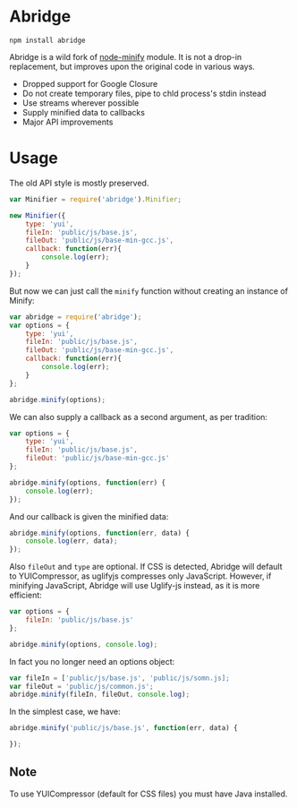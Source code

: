 # Abridge

`npm install abridge`

Abridge is a wild fork of [node-minify](https://github.com/srod/node-minify) module. It is not a drop-in replacement, but improves upon the original code in various ways.

* Dropped support for Google Closure
* Do not create temporary files, pipe to chld process's stdin instead
* Use streams wherever possible
* Supply minified data to callbacks
* Major API improvements

# Usage

The old API style is mostly preserved.

```js
var Minifier = require('abridge').Minifier;

new Minifier({
    type: 'yui',
    fileIn: 'public/js/base.js',
    fileOut: 'public/js/base-min-gcc.js',
    callback: function(err){
        console.log(err);
    }
});
```

But now we can just call the `minify` function without creating an instance of Minify:

```js
var abridge = require('abridge');
var options = {
    type: 'yui',
    fileIn: 'public/js/base.js',
    fileOut: 'public/js/base-min-gcc.js',
    callback: function(err){
        console.log(err);
    }
};

abridge.minify(options);
```

We can also supply a callback as a second argument, as per tradition:

```js
var options = {
    type: 'yui',
    fileIn: 'public/js/base.js',
    fileOut: 'public/js/base-min-gcc.js'
};

abridge.minify(options, function(err) {
    console.log(err);
});
```

And our callback is given the minified data:

```js
abridge.minify(options, function(err, data) {
    console.log(err, data);
});
```

Also `fileOut` and `type` are optional. If CSS is detected, Abridge will default to YUICompressor, as uglifyjs compresses only JavaScript. However, if minifying JavaScript, Abridge will use Uglify-js instead, as it is more efficient:

```js
var options = {
    fileIn: 'public/js/base.js'
};

abridge.minify(options, console.log);
```

In fact you no longer need an options object:

```js
var fileIn = ['public/js/base.js', 'public/js/somn.js];
var fileOut = 'public/js/common.js';
abridge.minify(fileIn, fileOut, console.log);
```

In the simplest case, we have:

```js
abridge.minify('public/js/base.js', function(err, data) {

});
```

## Note

To use YUICompressor (default for CSS files) you must have Java installed.
